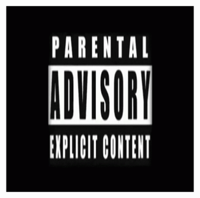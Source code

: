 <img src="https://github.com/fransiscusrolandamalau/fransiscusrolandamalau/blob/main/tenor.gif" width="1000" height="500" />
